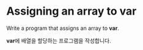 # Assigning an array to var

Write a program that assigns an array to **var**.

**var**에 배열을 할당하는 프로그램을 작성합니다.
